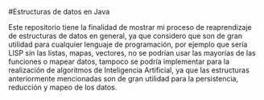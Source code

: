 #Estructuras de datos en Java

Este repositorio tiene la finalidad de mostrar mi proceso de reaprendizaje de estructuras de datos en general,
ya que considero que son de gran utilidad para cualquier lenguaje de programación, por ejemplo que sería LISP 
sin las listas, mapas, vectores, no se podrían usar las mayorías de las funciones o mapear datos, tampoco se
podría implementar para la realización de algoritmos de Inteligencia Artificial, ya que las estructuras
anteriormente mencionadas son de gran utilidad para la persistencia, reducción y mapeo de los datos.
